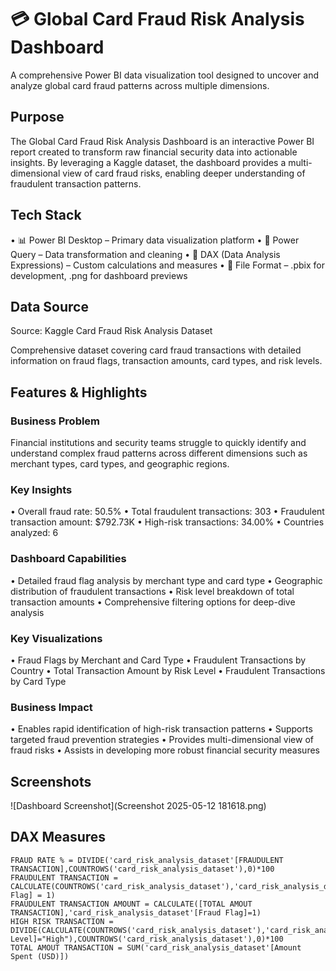 # 💳 Global Card Fraud Risk Analysis Dashboard

A comprehensive Power BI data visualization tool designed to uncover and analyze global card fraud patterns across multiple dimensions.

## Purpose
The Global Card Fraud Risk Analysis Dashboard is an interactive Power BI report created to transform raw financial security data into actionable insights. By leveraging a Kaggle dataset, the dashboard provides a multi-dimensional view of card fraud risks, enabling deeper understanding of fraudulent transaction patterns.

## Tech Stack
• 📊 Power BI Desktop – Primary data visualization platform
• 📂 Power Query – Data transformation and cleaning
• 🧠 DAX (Data Analysis Expressions) – Custom calculations and measures
• 📁 File Format – .pbix for development, .png for dashboard previews

## Data Source
Source: Kaggle Card Fraud Risk Analysis Dataset

Comprehensive dataset covering card fraud transactions with detailed information on fraud flags, transaction amounts, card types, and risk levels.

## Features & Highlights

### Business Problem
Financial institutions and security teams struggle to quickly identify and understand complex fraud patterns across different dimensions such as merchant types, card types, and geographic regions.

### Key Insights
• Overall fraud rate: 50.5%
• Total fraudulent transactions: 303
• Fraudulent transaction amount: $792.73K
• High-risk transactions: 34.00%
• Countries analyzed: 6

### Dashboard Capabilities
• Detailed fraud flag analysis by merchant type and card type
• Geographic distribution of fraudulent transactions
• Risk level breakdown of total transaction amounts
• Comprehensive filtering options for deep-dive analysis

### Key Visualizations
• Fraud Flags by Merchant and Card Type
• Fraudulent Transactions by Country
• Total Transaction Amount by Risk Level
• Fraudulent Transactions by Card Type

### Business Impact
• Enables rapid identification of high-risk transaction patterns
• Supports targeted fraud prevention strategies
• Provides multi-dimensional view of fraud risks
• Assists in developing more robust financial security measures

## Screenshots
![Dashboard Screenshot](Screenshot 2025-05-12 181618.png)

## DAX Measures
```dax
FRAUD RATE % = DIVIDE('card_risk_analysis_dataset'[FRAUDULENT TRANSACTION],COUNTROWS('card_risk_analysis_dataset'),0)*100
FRAUDULENT TRANSACTION = CALCULATE(COUNTROWS('card_risk_analysis_dataset'),'card_risk_analysis_dataset'[Fraud Flag] = 1)
FRAUDULENT TRANSACTION AMOUNT = CALCULATE([TOTAL AMOUT TRANSACTION],'card_risk_analysis_dataset'[Fraud Flag]=1)
HIGH RISK TRANSACTION = DIVIDE(CALCULATE(COUNTROWS('card_risk_analysis_dataset'),'card_risk_analysis_dataset'[Risk Level]="High"),COUNTROWS('card_risk_analysis_dataset'),0)*100
TOTAL AMOUT TRANSACTION = SUM('card_risk_analysis_dataset'[Amount Spent (USD)])
```
